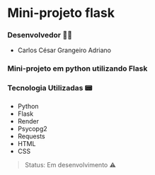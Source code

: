 # Mini-projeto flask

### Desenvolvedor 👨‍💻
- Carlos César Grangeiro Adriano

### Mini-projeto em python utilizando Flask

### Tecnologia Utilizadas 📟
- Python
- Flask
- Render
- Psycopg2
- Requests
- HTML
- CSS

> Status: Em desenvolvimento ⚠️
